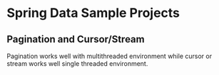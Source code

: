 # Spring Data Sample Projects




## Pagination and Cursor/Stream

Pagination works well with multithreaded environment while cursor or stream works well single threaded environment.